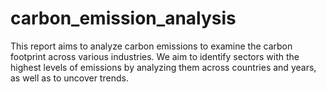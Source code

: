 # carbon_emission_analysis
This report aims to analyze carbon emissions to examine the carbon footprint across various industries. We aim to identify sectors with the highest levels of emissions by analyzing them across countries and years, as well as to uncover trends.
